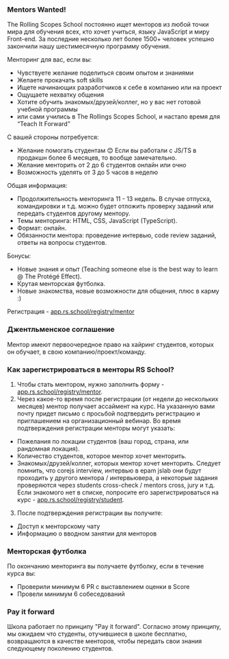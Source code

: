 ### Mentors Wanted!
The Rolling Scopes School постоянно ищет менторов из любой точки мира для обучения всех, кто хочет учиться, языку JavaScript и миру Front-end. За последние несколько лет более 1500+ человек успешно закончили нашу шестимесячную программу обучения.

Менторинг для вас, если вы:
- Чувствуете желание поделиться своим опытом и знаниями
- Желаете прокачать soft skills
- Ищете начинающих разработчиков к себе в компанию или на проект
- Ощущаете нехватку общения
- Хотите обучить знакомых/друзей/коллег, но у вас нет готовой учебной программы
- или сами учились в The Rollings Scopes School, и настало время для “Teach It Forward”

С вашей стороны потребуется:
- Желание помогать студентам 😊 Если вы работали с JS/TS в продакшн более 6 месяцев, то вообще замечательно.
- Желание менторить от 2 до 6 студентов онлайн или очно 
- Возможность уделять от 3 до 5 часов в неделю 

Общая информация:
- Продолжительность менторинга 11 - 13 недель. В случае отпуска, командировки и т.д. можно будет отложить проверку заданий или передать студентов другому ментору.
- Темы менторинга: HTML, CSS, JavaScript (TypeScript).
- Формат: онлайн.
- Обязанности ментора: проведение интервью, code review заданий, ответы на вопросы студентов.

Бонусы: 
- Новые знания и опыт (Teaching someone else is the best way to learn @ The Protégé Effect).
- Крутая менторская футболка. 
- Новые знакомства, новые возможности для общения, плюс в карму :)
 
Регистрация - [app.rs.school/registry/mentor](https://app.rs.school/registry/mentor)

### Джентльменское соглашение
Ментор имеют первоочередное право на хайринг студентов, которых он обучает, в свою компанию/проект/команду.

### Как зарегистрироваться в менторы RS School?
1. Чтобы стать ментором, нужно заполнить форму - [app.rs.school/registry/mentor](https://app.rs.school/registry/mentor).
2. Через какое-то время после регистрации (от недели до нескольких месяцев) ментор получает ассаймент на курс.
На указанную вами почту придет письмо с просьбой подтвердить регистрацию и приглашением на организационный вебинар.
Во время подтверждения регистрации менторы могут указать:
  - Пожелания по локации студентов (ваш город, страна, или рандомная локация).
  - Количество студентов, которое ментор хочет менторить.
  - Знакомых/друзей/коллег, которых ментор хочет менторить. Cледует помнить, что corejs interview, интервью в epam jslab они будут проходить у другого ментора / интервьювера, а некоторые задания проверяются через students cross-check / mentors cross, jury и т.д. Если знакомого нет в списке, попросите его зарегистрироваться на курс - [app.rs.school/registry/student](https://app.rs.school/registry/student).
3. После подтверждения регистрации вы получите:
  - Доступ к менторскому чату
  - Информацию о вводном занятии для менторов

### Менторская футболка
По окончанию менторинга вы получаете футболку, если в течение курса вы:
- Проверили минимум 6 PR c выставлением оценки в Score
- Провели минимум 6 собеседований

### Pay it forward
Школа работает по принципу "Pay it forward". Согласно этому принципу, мы ожидаем что студенты, отучившиеся в школе бесплатно, возвращаются в качестве менторов, чтобы передать свои знания следующему поколению студентов.
